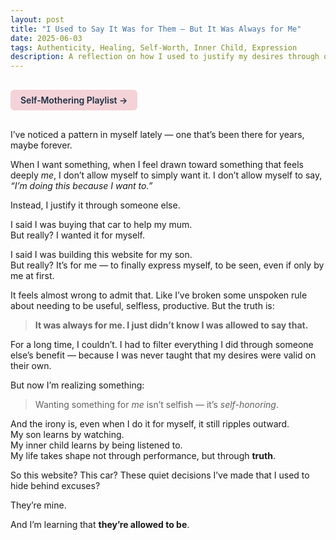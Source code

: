 ```yaml
---
layout: post
title: "I Used to Say It Was for Them — But It Was Always for Me"
date: 2025-06-03
tags: Authenticity, Healing, Self-Worth, Inner Child, Expression
description: A reflection on how I used to justify my desires through others, and what it means to finally claim what I want for myself — without apology.
---
```


<a href="https://music.youtube.com/playlist?list=PLuO5E1rh5RqIzePJeOjdXo62gwnYJ748_&si=NvtF0mzI9Sx2IoPu&shuffle=1" 
   target="_blank" 
   class="back-button"
   style="display:inline-block; margin: 1rem auto; background-color: #F4D3D8; color: #1A2D41; padding: 0.5rem 1rem; border-radius: 6px; font-weight: 600; text-decoration: none;">
  Self‑Mothering Playlist →
</a>

I’ve noticed a pattern in myself lately — one that’s been there for years, maybe forever.

When I want something, when I feel drawn toward something that feels deeply *me*, I don’t allow myself to simply want it. I don’t allow myself to say, *“I’m doing this because I want to.”*

Instead, I justify it through someone else.

I said I was buying that car to help my mum.  
But really? I wanted it for myself.

I said I was building this website for my son.  
But really? It’s for me — to finally express myself, to be seen, even if only by me at first.

It feels almost wrong to admit that. Like I’ve broken some unspoken rule about needing to be useful, selfless, productive. But the truth is:

> **It was always for me. I just didn’t know I was allowed to say that.**

For a long time, I couldn’t. I had to filter everything I did through someone else’s benefit — because I was never taught that my desires were valid on their own.

But now I’m realizing something:

> Wanting something for *me* isn’t selfish — it’s *self-honoring*.

And the irony is, even when I do it for myself, it still ripples outward.  
My son learns by watching.  
My inner child learns by being listened to.  
My life takes shape not through performance, but through **truth**.

So this website? This car? These quiet decisions I’ve made that I used to hide behind excuses?

They’re mine.

And I’m learning that **they’re allowed to be**.